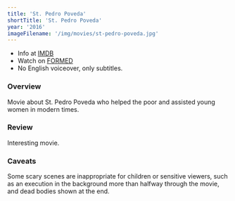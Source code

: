 ```yaml
---
title: 'St. Pedro Poveda'
shortTitle: 'St. Pedro Poveda'
year: '2016'
imageFilename: '/img/movies/st-pedro-poveda.jpg'
---
```


* Info at [IMDB](https://www.imdb.com/title/tt4626160/)
* Watch on [FORMED](https://watch.formed.org/saint-pedro-poveda-priest-educator-and-martyr)
* No English voiceover, only subtitles.

### Overview

Movie about St. Pedro Poveda who helped the poor and assisted young women in modern times.

### Review

Interesting movie.

### Caveats

Some scary scenes are inappropriate for children or sensitive viewers, such as an execution in the background more than halfway through the movie, and dead bodies shown at the end.
